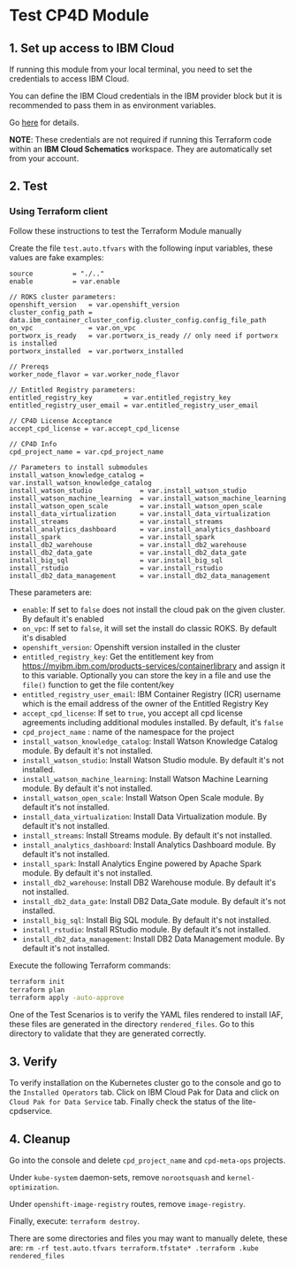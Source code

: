 # Test CP4D Module

## 1. Set up access to IBM Cloud

If running this module from your local terminal, you need to set the credentials to access IBM Cloud.

You can define the IBM Cloud credentials in the IBM provider block but it is recommended to pass them in as environment variables.

Go [here](../../CREDENTIALS.md) for details.

**NOTE**: These credentials are not required if running this Terraform code within an **IBM Cloud Schematics** workspace. They are automatically set from your account.

## 2. Test

### Using Terraform client

Follow these instructions to test the Terraform Module manually

Create the file `test.auto.tfvars` with the following input variables, these values are fake examples:

```hcl
source          = "./.."
enable          = var.enable

// ROKS cluster parameters:
openshift_version   = var.openshift_version
cluster_config_path = data.ibm_container_cluster_config.cluster_config.config_file_path
on_vpc              = var.on_vpc
portworx_is_ready   = var.portworx_is_ready // only need if portworx is installed
portworx_installed  = var.portworx_installed

// Prereqs
worker_node_flavor = var.worker_node_flavor

// Entitled Registry parameters:
entitled_registry_key        = var.entitled_registry_key
entitled_registry_user_email = var.entitled_registry_user_email

// CP4D License Acceptance
accept_cpd_license = var.accept_cpd_license

// CP4D Info
cpd_project_name = var.cpd_project_name

// Parameters to install submodules
install_watson_knowledge_catalog = var.install_watson_knowledge_catalog
install_watson_studio            = var.install_watson_studio
install_watson_machine_learning  = var.install_watson_machine_learning
install_watson_open_scale        = var.install_watson_open_scale
install_data_virtualization      = var.install_data_virtualization
install_streams                  = var.install_streams
install_analytics_dashboard      = var.install_analytics_dashboard
install_spark                    = var.install_spark
install_db2_warehouse            = var.install_db2_warehouse
install_db2_data_gate            = var.install_db2_data_gate
install_big_sql                  = var.install_big_sql
install_rstudio                  = var.install_rstudio
install_db2_data_management      = var.install_db2_data_management
```

These parameters are:

- `enable`: If set to `false` does not install the cloud pak on the given cluster. By default it's enabled
- `on_vpc`: If set to `false`, it will set the install do classic ROKS. By default it's disabled
- `openshift_version`: Openshift version installed in the cluster
- `entitled_registry_key`: Get the entitlement key from https://myibm.ibm.com/products-services/containerlibrary and assign it to this variable. Optionally you can store the key in a file and use the `file()` function to get the file content/key
- `entitled_registry_user_email`: IBM Container Registry (ICR) username which is the email address of the owner of the Entitled Registry Key
- `accept_cpd_license`: If set to `true`, you accept all cpd license agreements including additional modules installed. By default, it's `false`
- `cpd_project_name` : name of the namespace for the project
- `install_watson_knowledge_catalog`:  Install Watson Knowledge Catalog module. By default it's not installed.
- `install_watson_studio`: Install Watson Studio module. By default it's not installed.
- `install_watson_machine_learning`: Install Watson Machine Learning module. By default it's not installed.
- `install_watson_open_scale`: Install Watson Open Scale module. By default it's not installed. 
- `install_data_virtualization`: Install Data Virtualization module. By default it's not installed.
- `install_streams`: Install Streams module. By default it's not installed.
- `install_analytics_dashboard`: Install Analytics Dashboard module. By default it's not installed.
- `install_spark`: Install Analytics Engine powered by Apache Spark module. By default it's not installed.
- `install_db2_warehouse`: Install DB2 Warehouse module. By default it's not installed.
- `install_db2_data_gate`: Install DB2 Data_Gate module. By default it's not installed.
- `install_big_sql`: Install Big SQL module. By default it's not installed.
- `install_rstudio`: Install RStudio module. By default it's not installed.
- `install_db2_data_management`: Install DB2 Data Management module. By default it's not installed.                                

Execute the following Terraform commands:

```bash
terraform init
terraform plan
terraform apply -auto-approve
```

One of the Test Scenarios is to verify the YAML files rendered to install IAF, these files are generated in the directory `rendered_files`. Go to this directory to validate that they are generated correctly.

## 3. Verify

To verify installation on the Kubernetes cluster go to the console and go to the `Installed Operators` tab. Click on IBM Cloud Pak for Data and click on `Cloud Pak for Data Service` tab. Finally check the status of the lite-cpdservice.

## 4. Cleanup

Go into the console and delete `cpd_project_name` and `cpd-meta-ops` projects.

Under `kube-system` daemon-sets, remove `norootsquash` and `kernel-optimization`.

Under `openshift-image-registry` routes, remove `image-registry`.

Finally, execute: `terraform destroy`.

There are some directories and files you may want to manually delete, these are: `rm -rf test.auto.tfvars terraform.tfstate* .terraform .kube rendered_files`
